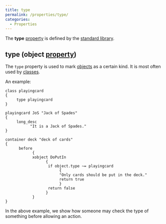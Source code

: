 ```yaml
---
title: type
permalink: /properties/type/
categories: 
  - Properties
---
```


The **type** [property](properties/) is defined by the [standard library](library/).

## type (object [property](properties/))

The `type` property is used to mark [objects](basics/objects/) as a
certain kind. It is most often used by [classes](basics/object_classes/).

An example:

    class playingcard
    {
         type playingcard
    }

    playingcard JoS "Jack of Spades"
    {
         long_desc
               "It is a Jack of Spades."
    }

    container deck "deck of cards"
    {
          before
                {
                xobject DoPutIn
                      {
                       if object.type ~= playingcard
                            {
                            "Only cards should be put in the deck."
                            return true
                            }
                       return false
                      }
                }
    }

In the above example, we show how someone may check the type of
something before allowing an action.
